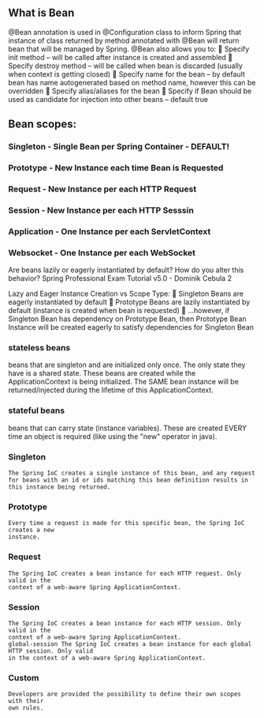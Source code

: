 ## What is Bean
@Bean annotation is used in @Configuration class to inform Spring that instance of class
returned by method annotated with @Bean will return bean that will be managed by Spring.
@Bean also allows you to:
 Specify init method – will be called after instance is created and assembled
 Specify destroy method – will be called when bean is discarded (usually when context is
getting closed)
 Specify name for the bean – by default bean has name autogenerated based on method
name, however this can be overridden
 Specify alias/aliases for the bean
 Specify if Bean should be used as candidate for injection into other beans – default true



## Bean scopes:

### Singleton - Single Bean per Spring Container - DEFAULT!
### Prototype - New Instance each time Bean is Requested
### Request - New Instance per each HTTP Request
### Session - New Instance per each HTTP Sesssin
### Application - One Instance per each ServletContext
### Websocket - One Instance per each WebSocket

Are beans lazily or eagerly instantiated by default? How do
you alter this behavior?
Spring Professional Exam Tutorial v5.0 - Dominik Cebula 2

Lazy and Eager Instance Creation vs Scope Type:
 Singleton Beans are eagerly instantiated by default
 Prototype Beans are lazily instantiated by default (instance is created when bean is requested)
     …however, if Singleton Bean has dependency on Prototype Bean, then Prototype Bean Instance will be created eagerly to
    satisfy dependencies for Singleton Bean


### stateless beans
beans that are singleton and are initialized only once. The only state they have is a shared state. These beans are created while the ApplicationContext is being initialized. The SAME bean instance will be returned/injected during the lifetime of this ApplicationContext.

### stateful beans
beans that can carry state (instance variables). These are created EVERY time an object is required (like using the "new" operator in java).

### Singleton 
    The Spring IoC creates a single instance of this bean, and any request for beans with an id or ids matching this bean definition results in this instance being returned.
### Prototype 
    Every time a request is made for this specific bean, the Spring IoC creates a new
    instance.
### Request 
    The Spring IoC creates a bean instance for each HTTP request. Only valid in the
    context of a web-aware Spring ApplicationContext.
### Session 
    The Spring IoC creates a bean instance for each HTTP session. Only valid in the
    context of a web-aware Spring ApplicationContext.
    global-session The Spring IoC creates a bean instance for each global HTTP session. Only valid
    in the context of a web-aware Spring ApplicationContext.
### Custom 
    Developers are provided the possibility to define their own scopes with their
    own rules.


